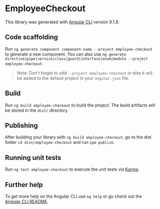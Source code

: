 # EmployeeCheckout

This library was generated with [Angular CLI](https://github.com/angular/angular-cli) version 9.1.9.

## Code scaffolding

Run `ng generate component component-name --project employee-checkout` to generate a new component. You can also use `ng generate directive|pipe|service|class|guard|interface|enum|module --project employee-checkout`.
> Note: Don't forget to add `--project employee-checkout` or else it will be added to the default project in your `angular.json` file. 

## Build

Run `ng build employee-checkout` to build the project. The build artifacts will be stored in the `dist/` directory.

## Publishing

After building your library with `ng build employee-checkout`, go to the dist folder `cd dist/employee-checkout` and run `npm publish`.

## Running unit tests

Run `ng test employee-checkout` to execute the unit tests via [Karma](https://karma-runner.github.io).

## Further help

To get more help on the Angular CLI use `ng help` or go check out the [Angular CLI README](https://github.com/angular/angular-cli/blob/master/README.md).
